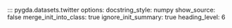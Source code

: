 ::: pygda.datasets.twitter
    options:
      docstring_style: numpy
      show_source: false
      merge_init_into_class: true
      ignore_init_summary: true
      heading_level: 6
